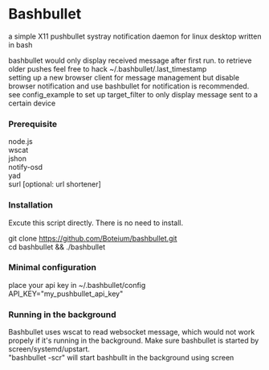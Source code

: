 Bashbullet  
===================================  
 a simple X11 pushbullet systray notification daemon for linux desktop written in bash  
   
 bashbullet would only display received message after first run.
 to retrieve older pushes feel free to hack ~/.bashbullet/.last_timestamp  
 setting up a new browser client for message management but disable
 browser notification and use bashbullet for notification is recommended.
 see config_example to set up target_filter to only display message sent to a certain device  

### Prerequisite  
 node.js  
 wscat  
 jshon  
 notify-osd  
 yad  
 surl [optional: url shortener]

### Installation  
 Excute this script directly. There is no need to install.  
  
 git clone https://github.com/Boteium/bashbullet.git  
 cd bashbullet && ./bashbullet  

### Minimal configuration  
 place your api key in ~/.bashbullet/config  
  API_KEY="my_pushbullet_api_key"  

### Running in the background
 Bashbullet uses wscat to read websocket message, which would not work propely if it's
 running in the background. Make sure bashbullet is started by screen/systemd/upstart.  
 "bashbullet -scr" will start bashbullt in the background using screen  
